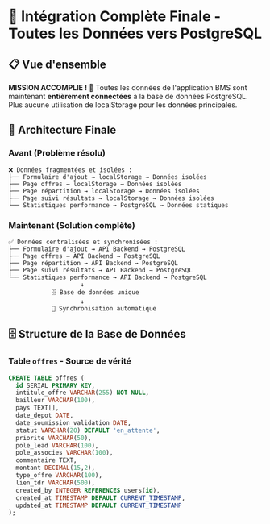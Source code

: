 # 🎯 Intégration Complète Finale - Toutes les Données vers PostgreSQL

## 📋 Vue d'ensemble

**MISSION ACCOMPLIE !** 🎉 Toutes les données de l'application BMS sont maintenant **entièrement connectées** à la base de données PostgreSQL. Plus aucune utilisation de localStorage pour les données principales.

## 🔗 Architecture Finale

### **Avant (Problème résolu)**
```
❌ Données fragmentées et isolées :
├── Formulaire d'ajout → localStorage → Données isolées
├── Page offres → localStorage → Données isolées  
├── Page répartition → localStorage → Données isolées
├── Page suivi résultats → localStorage → Données isolées
└── Statistiques performance → PostgreSQL → Données statiques
```

### **Maintenant (Solution complète)**
```
✅ Données centralisées et synchronisées :
├── Formulaire d'ajout → API Backend → PostgreSQL
├── Page offres → API Backend → PostgreSQL
├── Page répartition → API Backend → PostgreSQL
├── Page suivi résultats → API Backend → PostgreSQL
└── Statistiques performance → API Backend → PostgreSQL
                    ↓
            🗄️ Base de données unique
                    ↓
            🔄 Synchronisation automatique
```

## 🗄️ Structure de la Base de Données

### **Table `offres` - Source de vérité**
```sql
CREATE TABLE offres (
  id SERIAL PRIMARY KEY,
  intitule_offre VARCHAR(255) NOT NULL,
  bailleur VARCHAR(100),
  pays TEXT[],
  date_depot DATE,
  date_soumission_validation DATE,
  statut VARCHAR(20) DEFAULT 'en_attente',
  priorite VARCHAR(50),
  pole_lead VARCHAR(100),
  pole_associes VARCHAR(100),
  commentaire TEXT,
  montant DECIMAL(15,2),
  type_offre VARCHAR(100),
  lien_tdr VARCHAR(500),
  created_by INTEGER REFERENCES users(id),
  created_at TIMESTAMP DEFAULT CURRENT_TIMESTAMP,
  updated_at TIMESTAMP DEFAULT CURRENT_TIMESTAMP
);
```
